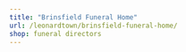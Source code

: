 ```yaml
---
title: "Brinsfield Funeral Home"
url: /leonardtown/brinsfield-funeral-home/
shop: funeral directors
---
```


